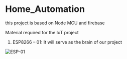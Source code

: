 # Home_Automation
this project is based on Node MCU and firebase

Material required for the IoT project

1. ESP8266 – 01: It will serve as the brain of our project

![ESP-01](https://user-images.githubusercontent.com/48655841/125481260-8d00b537-9fdf-4931-b39f-68a540694fb7.jpeg)


